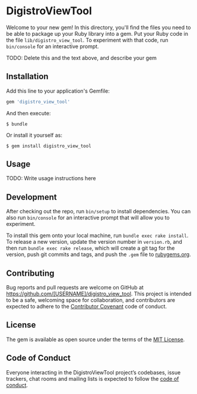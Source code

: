 # DigistroViewTool

Welcome to your new gem! In this directory, you'll find the files you need to be able to package up your Ruby library into a gem. Put your Ruby code in the file `lib/digistro_view_tool`. To experiment with that code, run `bin/console` for an interactive prompt.

TODO: Delete this and the text above, and describe your gem

## Installation

Add this line to your application's Gemfile:

```ruby
gem 'digistro_view_tool'
```

And then execute:

    $ bundle

Or install it yourself as:

    $ gem install digistro_view_tool

## Usage

TODO: Write usage instructions here

## Development

After checking out the repo, run `bin/setup` to install dependencies. You can also run `bin/console` for an interactive prompt that will allow you to experiment.

To install this gem onto your local machine, run `bundle exec rake install`. To release a new version, update the version number in `version.rb`, and then run `bundle exec rake release`, which will create a git tag for the version, push git commits and tags, and push the `.gem` file to [rubygems.org](https://rubygems.org).

## Contributing

Bug reports and pull requests are welcome on GitHub at https://github.com/[USERNAME]/digistro_view_tool. This project is intended to be a safe, welcoming space for collaboration, and contributors are expected to adhere to the [Contributor Covenant](http://contributor-covenant.org) code of conduct.

## License

The gem is available as open source under the terms of the [MIT License](https://opensource.org/licenses/MIT).

## Code of Conduct

Everyone interacting in the DigistroViewTool project’s codebases, issue trackers, chat rooms and mailing lists is expected to follow the [code of conduct](https://github.com/[USERNAME]/digistro_view_tool/blob/master/CODE_OF_CONDUCT.md).
